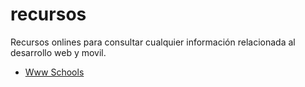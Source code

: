# recursos
Recursos onlines para consultar cualquier información relacionada al desarrollo web y movil.


* [Www Schools](www.w3schools.com)
